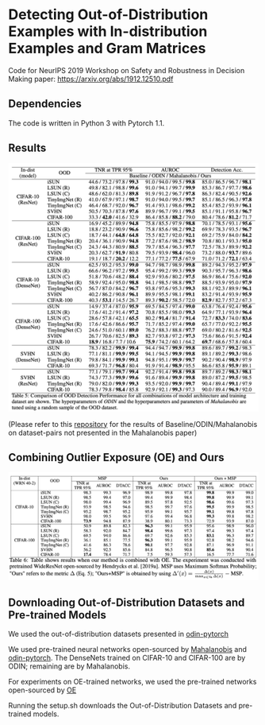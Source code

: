 # Detecting Out-of-Distribution Examples with In-distribution Examples and Gram Matrices
Code for NeurIPS 2019 Workshop on Safety and Robustness in Decision Making paper: https://arxiv.org/abs/1912.12510.pdf

## Dependencies
The code is written in Python 3 with Pytorch 1.1. 

## Results
![results](https://github.com/VectorInstitute/gram-ood-detection/blob/master/detailed_results.png)

(Please refer to this [repository](https://github.com/chandramouli-sastry/deep_Mahalanobis_detector) for the results of Baseline/ODIN/Mahalanobis on dataset-pairs not presented in the Mahalanobis paper)

## Combining Outlier Exposure (OE) and Ours
![results](https://github.com/VectorInstitute/gram-ood-detection/blob/master/OE_results.png)

## Downloading Out-of-Distribution Datasets and Pre-trained Models
We used the out-of-distribution datasets presented in [odin-pytorch](https://github.com/facebookresearch/odin)

We used pre-trained neural networks open-sourced by [Mahalanobis](https://github.com/pokaxpoka/deep_Mahalanobis_detector/) and  [odin-pytorch](https://github.com/ShiyuLiang/odin-pytroch). The DenseNets trained on CIFAR-10 and CIFAR-100 are by ODIN; remaining are by Mahalanobis. 

For experiments on OE-trained networks, we used the pre-trained networks open-sourced by [OE](https://github.com/hendrycks/outlier-exposure)

Running the setup.sh downloads the Out-of-Distribution Datasets and pre-trained models.
